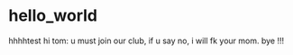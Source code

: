 # hello_world
hhhhtest
hi tom:
   u must join our club, if u say no, i will fk your mom.
   bye !!!
   
